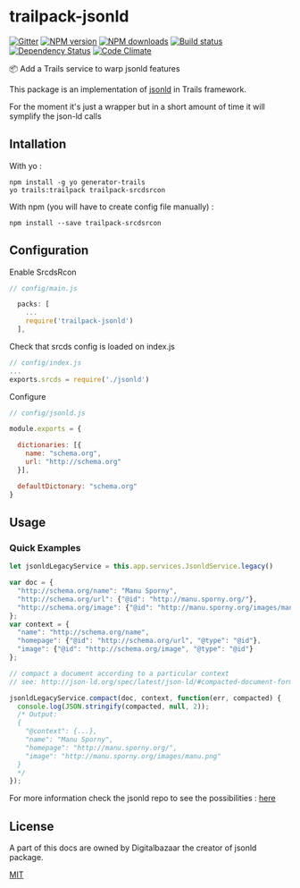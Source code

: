 # trailpack-jsonld
[![Gitter][gitter-image]][gitter-url]
[![NPM version][npm-image]][npm-url]
[![NPM downloads][npm-download]][npm-url]
[![Build status][ci-image]][ci-url]
[![Dependency Status][daviddm-image]][daviddm-url]
[![Code Climate][codeclimate-image]][codeclimate-url]

:package: Add a Trails service to warp jsonld features

This package is an implementation of [jsonld](https://github.com/digitalbazaar/jsonld.js) in Trails framework.

For the moment it's just a wrapper but in a short amount of time it will symplify the json-ld calls

## Intallation
With yo : 

```
npm install -g yo generator-trails
yo trails:trailpack trailpack-srcdsrcon
```

With npm (you will have to create config file manually) :
 
`npm install --save trailpack-srcdsrcon`

## Configuration
Enable SrcdsRcon
```js
// config/main.js

  packs: [
    ...
    require('trailpack-jsonld')
  ],
```
Check that srcds config is loaded on index.js
```js
// config/index.js
...
exports.srcds = require('./jsonld')
```

Configure
```js
// config/jsonld.js

module.exports = {

  dictionaries: [{
    name: "schema.org",
    url: "http://schema.org"
  }],

  defaultDictonary: "schema.org"
}

```


## Usage



### Quick Examples

```js
let jsonldLegacyService = this.app.services.JsonldService.legacy()

var doc = {
  "http://schema.org/name": "Manu Sporny",
  "http://schema.org/url": {"@id": "http://manu.sporny.org/"},
  "http://schema.org/image": {"@id": "http://manu.sporny.org/images/manu.png"}
};
var context = {
  "name": "http://schema.org/name",
  "homepage": {"@id": "http://schema.org/url", "@type": "@id"},
  "image": {"@id": "http://schema.org/image", "@type": "@id"}
};

// compact a document according to a particular context
// see: http://json-ld.org/spec/latest/json-ld/#compacted-document-form

jsonldLegacyService.compact(doc, context, function(err, compacted) {
  console.log(JSON.stringify(compacted, null, 2));
  /* Output:
  {
    "@context": {...},
    "name": "Manu Sporny",
    "homepage": "http://manu.sporny.org/",
    "image": "http://manu.sporny.org/images/manu.png"
  }
  */
});
```
For more information check the jsonld repo to see the possibilities : [here](https://github.com/digitalbazaar/jsonld.js) 


## License
A part of this docs are owned by Digitalbazaar the creator of jsonld package.

[MIT](https://github.com/jaumard/trailpack-jsonld/blob/master/LICENSE)

[npm-image]: https://img.shields.io/npm/v/trailpack-jsonld.svg?style=flat-square
[npm-url]: https://npmjs.org/package/trailpack-jsonld
[npm-download]: https://img.shields.io/npm/dt/trailpack-jsonld.svg
[ci-image]: https://travis-ci.org/maissani/trailpack-jsonld.svg?branch=master
[ci-url]: https://travis-ci.org/maissani/trailpack-jsonld
[daviddm-image]: http://img.shields.io/david/maissani/trailpack-jsonld.svg?style=flat-square
[daviddm-url]: https://david-dm.org/maissani/trailpack-jsonld
[codeclimate-image]: https://img.shields.io/codeclimate/github/maissani/trailpack-jsonld.svg?style=flat-square
[codeclimate-url]: https://codeclimate.com/github/maissani/trailpack-jsonld
[gitter-image]: http://img.shields.io/badge/+%20GITTER-JOIN%20CHAT%20%E2%86%92-1DCE73.svg?style=flat-square
[gitter-url]: https://gitter.im/trailsjs/trails
